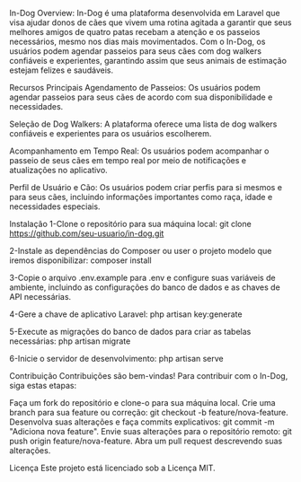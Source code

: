 In-Dog
Overview:
In-Dog é uma plataforma desenvolvida em Laravel que visa ajudar donos de cães que vivem uma rotina agitada a garantir que seus 
melhores amigos de quatro patas recebam a atenção e os passeios necessários, mesmo nos dias mais movimentados. Com o In-Dog, os usuários 
podem agendar passeios para seus cães com dog walkers confiáveis e experientes, garantindo assim que seus animais de estimação estejam felizes e saudáveis.

Recursos Principais
Agendamento de Passeios: Os usuários podem agendar passeios para seus cães de acordo com sua disponibilidade e necessidades.

Seleção de Dog Walkers: A plataforma oferece uma lista de dog walkers confiáveis e experientes para os usuários escolherem.

Acompanhamento em Tempo Real: Os usuários podem acompanhar o passeio de seus cães em tempo real por meio de notificações e atualizações no aplicativo.

Perfil de Usuário e Cão: Os usuários podem criar perfis para si mesmos e para seus cães, incluindo informações importantes como raça, 
idade e necessidades especiais.

Instalação
1-Clone o repositório para sua máquina local:
git clone https://github.com/seu-usuario/in-dog.git

2-Instale as dependências do Composer ou user o projeto modelo que iremos disponibilizar:
composer install

3-Copie o arquivo .env.example para .env e configure suas variáveis de ambiente, incluindo as configurações do banco de dados e as chaves de API necessárias.

4-Gere a chave de aplicativo Laravel:
php artisan key:generate

5-Execute as migrações do banco de dados para criar as tabelas necessárias:
php artisan migrate

6-Inicie o servidor de desenvolvimento:
php artisan serve

Contribuição
Contribuições são bem-vindas! Para contribuir com o In-Dog, siga estas etapas:

Faça um fork do repositório e clone-o para sua máquina local.
Crie uma branch para sua feature ou correção: git checkout -b feature/nova-feature.
Desenvolva suas alterações e faça commits explicativos: git commit -m "Adiciona nova feature".
Envie suas alterações para o repositório remoto: git push origin feature/nova-feature.
Abra um pull request descrevendo suas alterações.

Licença
Este projeto está licenciado sob a Licença MIT.
